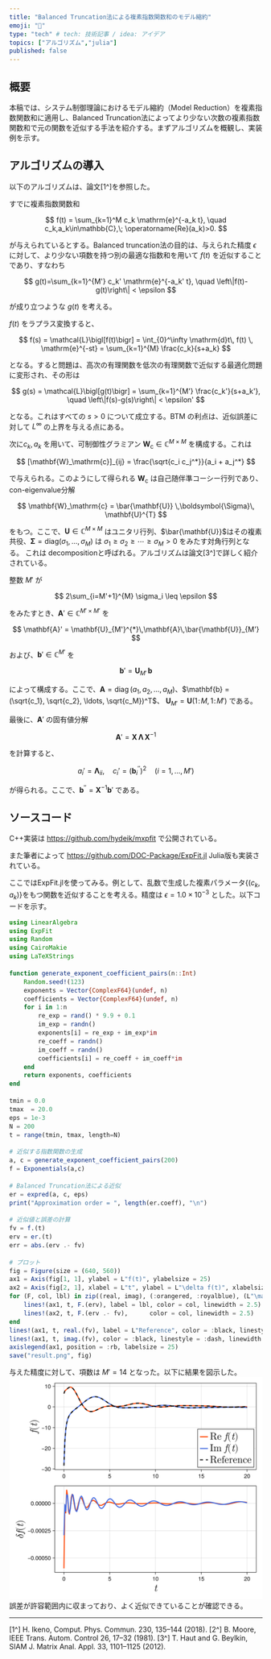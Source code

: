 ```yaml
---
title: "Balanced Truncation法による複素指数関数和のモデル縮約"
emoji: "🍡"
type: "tech" # tech: 技術記事 / idea: アイデア
topics: ["アルゴリズム","julia"]
published: false
---
```


## 概要

本稿では、システム制御理論におけるモデル縮約（Model Reduction）を複素指数関数和に適用し、Balanced Truncation法によってより少ない次数の複素指数関数和で元の関数を近似する手法を紹介する。まずアルゴリズムを概観し、実装例を示す。


## アルゴリズムの導入

以下のアルゴリズムは、論文[1^]を参照した。

すでに複素指数関数和

$$
f(t) = \sum_{k=1}^M c_k \mathrm{e}^{-a_k t}, \quad c_k,a_k\in\mathbb{C},\; \operatorname{Re}(a_k)>0.
$$

が与えられているとする。Balanced truncation法の目的は、与えられた精度 $\epsilon$ に対して、より少ない項数を持つ別の最適な指数和を用いて $f(t)$ を近似することであり、すなわち

$$
g(t)=\sum_{k=1}^{M'} c_k' \mathrm{e}^{-a_k' t}, 
\quad
\left\|f(t)-g(t)\right\| < \epsilon 
$$

が成り立つような $g(t)$ を考える。

$f(t)$ をラプラス変換すると、

$$
f(s) 
= \mathcal{L}\bigl[f(t)\bigr] 
= \int_{0}^\infty \mathrm{d}t\, f(t) \, \mathrm{e}^{-st} 
= \sum_{k=1}^{M} \frac{c_k}{s+a_k}
$$

となる。すると問題は、高次の有理関数を低次の有理関数で近似する最適化問題に変形され、その形は

$$
g(s)
= \mathcal{L}\bigl[g(t)\bigr] = \sum_{k=1}^{M'} \frac{c_k'}{s+a_k'}, 
\quad
\left\|f(s)-g(s)\right\| < \epsilon'
$$

となる。これはすべての $s > 0$ について成立する。BTM の利点は、近似誤差に対して $L^\infty$ の上界を与える点にある。

次に$c_k,a_k$ を用いて、可制御性グラミアン $\mathbf{W}_\mathrm{c} \in \mathbb{C}^{M\times M}$ を構成する。これは

$$
[\mathbf{W}_\mathrm{c}]_{ij} = \frac{\sqrt{c_i c_j^*}}{a_i + a_j^*}
$$

で与えられる。このようにして得られる $\mathbf{W}_\mathrm{c}$ は自己随伴準コーシー行列であり、con-eigenvalue分解

$$
\mathbf{W}_\mathrm{c} 
= \bar{\mathbf{U}} \,\boldsymbol{\Sigma}\, \mathbf{U}^{T}
$$

をもつ。ここで、$\mathbf{U} \in \mathbb{C}^{M\times M}$ はユニタリ行列、$\bar{\mathbf{U}}$はその複素共役、$\boldsymbol{\Sigma} = \mathrm{diag}(\sigma_1,\dots,\sigma_M)$ は $\sigma_1 \ge \sigma_2 \ge \cdots \ge \sigma_M > 0$ をみたす対角行列となる。 これは decompositionと呼ばれる。アルゴリズムは論文[3^]で詳しく紹介されている。

整数 $M'$ が 

$$
2\sum_{i=M'+1}^{M} \sigma_i \leq \epsilon
$$

をみたすとき、$\mathbf{A}' \in \mathbb{C}^{M'\times M'}$ を

$$
\mathbf{A}' = \mathbf{U}_{M'}^{*}\,\mathbf{A}\,\bar{\mathbf{U}}_{M'}
$$

および、$\mathbf{b}' \in \mathbb{C}^{M'}$ を

$$
\mathbf{b}' = \mathbf{U}_{M'}\,\mathbf{b}
$$

によって構成する。ここで、$\mathbf{A} = \operatorname{diag}(a_1, a_2, \ldots, a_M)$、$\mathbf{b} = (\sqrt{c_1}, \sqrt{c_2}, \ldots, \sqrt{c_M})^T$、 $\mathbf{U}_{M'} = \mathbf{U}(1\!:\!M,\,1\!:\!M')$ である。

最後に、$\mathbf{A}'$ の固有値分解

$$
\mathbf{A}' = \mathbf{X} \,\boldsymbol{\Lambda}\,\mathbf{X}^{-1}
$$

を計算すると、

$$
a_{i}'=\boldsymbol{\Lambda}_{ii}, 
\quad
c_i'=(\mathbf{b}_i^{''})^{2} 
\quad
(i=1, \ldots, M')
$$

が得られる。ここで、$\mathbf{b}^{''} = \mathbf{X}^{-1}\mathbf{b}'$ である。


## ソースコード

C++実装は
https://github.com/hydeik/mxpfit
で公開されている。

また筆者によって
https://github.com/DOC-Package/ExpFit.jl
Julia版も実装されている。

ここではExpFit.jlを使ってみる。例として、乱数で生成した複素パラメータ$\{(c_k,a_k)\}$をもつ関数を近似することを考える。精度は $\epsilon = 1.0\times 10^{-3}$ とした。以下コードを示す。

```julia
using LinearAlgebra
using ExpFit
using Random
using CairoMakie
using LaTeXStrings 

function generate_exponent_coefficient_pairs(n::Int)
    Random.seed!(123)
    exponents = Vector{ComplexF64}(undef, n)
    coefficients = Vector{ComplexF64}(undef, n)
    for i in 1:n
        re_exp = rand() * 9.9 + 0.1
        im_exp = randn()  
        exponents[i] = re_exp + im_exp*im
        re_coeff = randn()
        im_coeff = randn()
        coefficients[i] = re_coeff + im_coeff*im
    end
    return exponents, coefficients
end

tmin = 0.0
tmax  = 20.0      
eps = 1e-3
N = 200
t = range(tmin, tmax, length=N)

# 近似する指数関数の生成
a, c = generate_exponent_coefficient_pairs(200)
f = Exponentials(a,c)

# Balanced Truncation法による近似
er = expred(a, c, eps)
print("Approximation order = ", length(er.coeff), "\n")

# 近似値と誤差の計算
fv = f.(t)
erv = er.(t)
err = abs.(erv .- fv)

# プロット
fig = Figure(size = (640, 560))
ax1 = Axis(fig[1, 1], ylabel = L"f(t)", ylabelsize = 25)
ax2 = Axis(fig[2, 1], xlabel = L"t", ylabel = L"\delta f(t)", xlabelsize = 25, ylabelsize = 25)
for (F, col, lbl) in zip((real, imag), (:orangered, :royalblue), (L"\mathrm{Re} f(t)", L"\mathrm{Im} f(t)"))
    lines!(ax1, t, F.(erv), label = lbl, color = col, linewidth = 2.5)
    lines!(ax2, t, F.(erv .- fv),      color = col, linewidth = 2.5)
end
lines!(ax1, t, real.(fv), label = L"Reference", color = :black, linestyle = :dash, linewidth = 2.5)
lines!(ax1, t, imag.(fv), color = :black, linestyle = :dash, linewidth = 2.5)
axislegend(ax1, position = :rb, labelsize = 25)
save("result.png", fig)
```
与えた精度に対して、項数は $M'=14$ となった。以下に結果を図示した。
![alt text](/images/btm.png)
誤差が許容範囲内に収まっており、よく近似できていることが確認できる。

---

[1^] H. Ikeno, Comput. Phys. Commun. 230, 135–144 (2018).
[2^] B. Moore, IEEE Trans. Autom. Control 26, 17–32 (1981).
[3^] T. Haut and G. Beylkin, SIAM J. Matrix Anal. Appl. 33, 1101–1125 (2012). 



